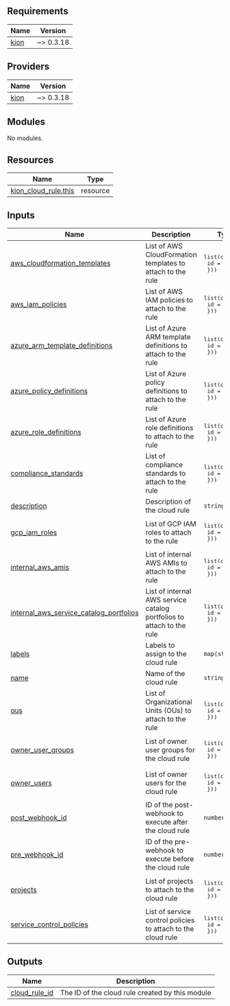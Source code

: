 <!-- BEGIN_TF_DOCS -->
## Requirements

| Name | Version |
|------|---------|
| <a name="requirement_kion"></a> [kion](#requirement\_kion) | ~> 0.3.18 |

## Providers

| Name | Version |
|------|---------|
| <a name="provider_kion"></a> [kion](#provider\_kion) | ~> 0.3.18 |

## Modules

No modules.

## Resources

| Name | Type |
|------|------|
| [kion_cloud_rule.this](https://registry.terraform.io/providers/kionsoftware/kion/latest/docs/resources/cloud_rule) | resource |

## Inputs

| Name | Description | Type | Default | Required |
|------|-------------|------|---------|:--------:|
| <a name="input_aws_cloudformation_templates"></a> [aws\_cloudformation\_templates](#input\_aws\_cloudformation\_templates) | List of AWS CloudFormation templates to attach to the rule | <pre>list(object({<br>    id = number<br>  }))</pre> | `[]` | no |
| <a name="input_aws_iam_policies"></a> [aws\_iam\_policies](#input\_aws\_iam\_policies) | List of AWS IAM policies to attach to the rule | <pre>list(object({<br>    id = string<br>  }))</pre> | `[]` | no |
| <a name="input_azure_arm_template_definitions"></a> [azure\_arm\_template\_definitions](#input\_azure\_arm\_template\_definitions) | List of Azure ARM template definitions to attach to the rule | <pre>list(object({<br>    id = number<br>  }))</pre> | `[]` | no |
| <a name="input_azure_policy_definitions"></a> [azure\_policy\_definitions](#input\_azure\_policy\_definitions) | List of Azure policy definitions to attach to the rule | <pre>list(object({<br>    id = number<br>  }))</pre> | `[]` | no |
| <a name="input_azure_role_definitions"></a> [azure\_role\_definitions](#input\_azure\_role\_definitions) | List of Azure role definitions to attach to the rule | <pre>list(object({<br>    id = number<br>  }))</pre> | `[]` | no |
| <a name="input_compliance_standards"></a> [compliance\_standards](#input\_compliance\_standards) | List of compliance standards to attach to the rule | <pre>list(object({<br>    id = number<br>  }))</pre> | `[]` | no |
| <a name="input_description"></a> [description](#input\_description) | Description of the cloud rule | `string` | `null` | no |
| <a name="input_gcp_iam_roles"></a> [gcp\_iam\_roles](#input\_gcp\_iam\_roles) | List of GCP IAM roles to attach to the rule | <pre>list(object({<br>    id = number<br>  }))</pre> | `[]` | no |
| <a name="input_internal_aws_amis"></a> [internal\_aws\_amis](#input\_internal\_aws\_amis) | List of internal AWS AMIs to attach to the rule | <pre>list(object({<br>    id = number<br>  }))</pre> | `[]` | no |
| <a name="input_internal_aws_service_catalog_portfolios"></a> [internal\_aws\_service\_catalog\_portfolios](#input\_internal\_aws\_service\_catalog\_portfolios) | List of internal AWS service catalog portfolios to attach to the rule | <pre>list(object({<br>    id = number<br>  }))</pre> | `[]` | no |
| <a name="input_labels"></a> [labels](#input\_labels) | Labels to assign to the cloud rule | `map(string)` | `{}` | no |
| <a name="input_name"></a> [name](#input\_name) | Name of the cloud rule | `string` | n/a | yes |
| <a name="input_ous"></a> [ous](#input\_ous) | List of Organizational Units (OUs) to attach to the rule | <pre>list(object({<br>    id = number<br>  }))</pre> | `[]` | no |
| <a name="input_owner_user_groups"></a> [owner\_user\_groups](#input\_owner\_user\_groups) | List of owner user groups for the cloud rule | <pre>list(object({<br>    id = number<br>  }))</pre> | `[]` | no |
| <a name="input_owner_users"></a> [owner\_users](#input\_owner\_users) | List of owner users for the cloud rule | <pre>list(object({<br>    id = number<br>  }))</pre> | `[]` | no |
| <a name="input_post_webhook_id"></a> [post\_webhook\_id](#input\_post\_webhook\_id) | ID of the post-webhook to execute after the cloud rule | `number` | `null` | no |
| <a name="input_pre_webhook_id"></a> [pre\_webhook\_id](#input\_pre\_webhook\_id) | ID of the pre-webhook to execute before the cloud rule | `number` | `null` | no |
| <a name="input_projects"></a> [projects](#input\_projects) | List of projects to attach to the cloud rule | <pre>list(object({<br>    id = number<br>  }))</pre> | `[]` | no |
| <a name="input_service_control_policies"></a> [service\_control\_policies](#input\_service\_control\_policies) | List of service control policies to attach to the cloud rule | <pre>list(object({<br>    id = number<br>  }))</pre> | `[]` | no |

## Outputs

| Name | Description |
|------|-------------|
| <a name="output_cloud_rule_id"></a> [cloud\_rule\_id](#output\_cloud\_rule\_id) | The ID of the cloud rule created by this module |
<!-- END_TF_DOCS -->